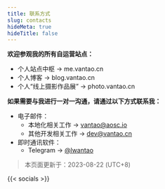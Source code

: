 ```yaml
---
title: 联系方式
slug: contacts
hideMeta: true
hideTitle: false
---
```


**欢迎参观我的所有自运营站点：**

- 个人站点中枢 -> me.vantao.cn
- 个人博客 -> blog.vantao.cn
- 个人“线上摄影作品展” -> photo.vantao.cn

**如果需要与我进行一对一沟通，请通过以下方式联系我：**

- 电子邮件：
  - 本地化相关工作 -> <vantao@aosc.io>
  - 其他开发相关工作 -> <dev@vantao.cn>
- 即时通讯软件：
  - Telegram -> [@lwantao](https://t.me/lwantao)

> 本页面更新于：2023-08-22 (UTC+8)

{{< socials >}}

